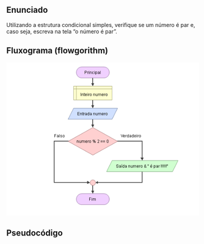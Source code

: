 ## Enunciado
Utilizando  a  estrutura  condicional  simples,  verifique  se  um  número  é  par e, caso seja, escreva na tela “o número é par”.

## Fluxograma (flowgorithm)
<div align="center">
<img src="./numero-par-com-operador-mod.png" >

</div>

## Pseudocódigo

```


